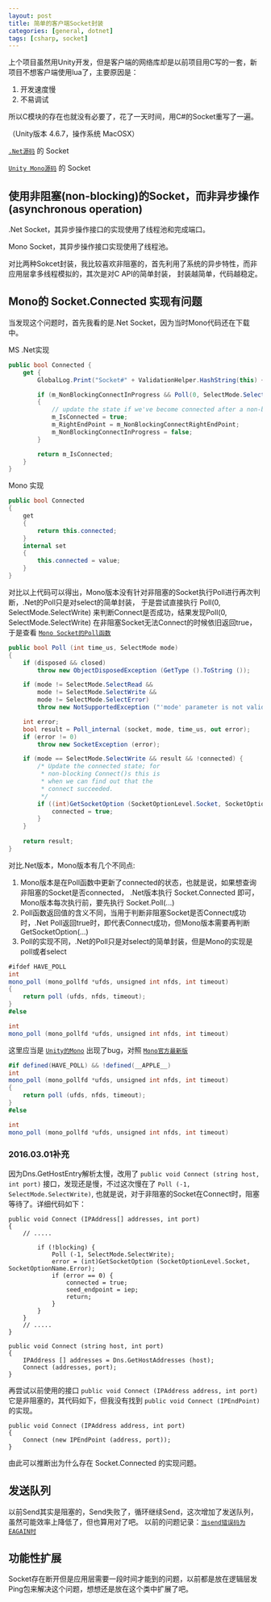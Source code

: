 ```yaml
---
layout: post
title: 简单的客户端Socket封装
categories: [general, dotnet]
tags: [csharp, socket]
---
```


上个项目虽然用Unity开发，但是客户端的网络库却是以前项目用C写的一套，新项目不想客户端使用lua了，主要原因是：

1. 开发速度慢
1. 不易调试

所以C模块的存在也就没有必要了，花了一天时间，用C#的Socket重写了一遍。

（Unity版本 4.6.7，操作系统 MacOSX）

[`.Net源码`] 的 Socket

[`Unity Mono源码`]  的 Socket

## 使用非阻塞(non-blocking)的Socket，而非异步操作(asynchronous operation) ##

.Net Socket，其异步操作接口的实现使用了线程池和完成端口。

Mono Socket，其异步操作接口实现使用了线程池。

对比两种Sokcet封装，我比较喜欢非阻塞的，首先利用了系统的异步特性，而非应用层拿多线程模拟的，其次是对C API的简单封装，
封装越简单，代码越稳定。

## Mono的 Socket.Connected 实现有问题 ##

当发现这个问题时，首先我看的是.Net Socket，因为当时Mono代码还在下载中。

MS .Net实现
    
```C#
public bool Connected {
    get {
        GlobalLog.Print("Socket#" + ValidationHelper.HashString(this) + "::Connected() m_IsConnected:"+m_IsConnected);

        if (m_NonBlockingConnectInProgress && Poll(0, SelectMode.SelectWrite))
        {
            // update the state if we've become connected after a non-blocking connect
            m_IsConnected = true;
            m_RightEndPoint = m_NonBlockingConnectRightEndPoint;
            m_NonBlockingConnectInProgress = false;
        }

        return m_IsConnected;
    }
}
```

Mono 实现

```C#
public bool Connected
{
	get
	{
		return this.connected;
	}
	internal set
	{
		this.connected = value;
	}
}
```

对比以上代码可以得出，Mono版本没有针对非阻塞的Socket执行Poll进行再次判断，.Net的Poll只是对select的简单封装，
于是尝试直接执行 Poll(0, SelectMode.SelectWrite) 来判断Connect是否成功，结果发现Poll(0, SelectMode.SelectWrite)
在非阻塞Socket无法Connect的时候依旧返回true， 于是查看
[`Mono Socket的Poll函数`](https://github.com/Unity-Technologies/mono/blob/unity-staging/mcs/class/System/System.Net.Sockets/Socket.cs)

```C#
public bool Poll (int time_us, SelectMode mode)
{
	if (disposed && closed)
		throw new ObjectDisposedException (GetType ().ToString ());

	if (mode != SelectMode.SelectRead &&
	    mode != SelectMode.SelectWrite &&
	    mode != SelectMode.SelectError)
		throw new NotSupportedException ("'mode' parameter is not valid.");

	int error;
	bool result = Poll_internal (socket, mode, time_us, out error);
	if (error != 0)
		throw new SocketException (error);

	if (mode == SelectMode.SelectWrite && result && !connected) {
		/* Update the connected state; for
		 * non-blocking Connect()s this is
		 * when we can find out that the
		 * connect succeeded.
		 */
		if ((int)GetSocketOption (SocketOptionLevel.Socket, SocketOptionName.Error) == 0) {
			connected = true;
		}
	}
	
	return result;
}
```

对比.Net版本，Mono版本有几个不同点:

1. Mono版本是在Poll函数中更新了connected的状态，也就是说，如果想查询非阻塞的Socket是否connected，
.Net版本执行 Socket.Connected 即可，Mono版本每次执行前，要先执行 Socket.Poll(...)
1. Poll函数返回值的含义不同，当用于判断非阻塞Socket是否Connect成功时，.Net Poll返回true时，即代表Connect成功，但Mono版本需要再判断GetSocketOption(...)
1. Poll的实现不同，.Net的Poll只是对select的简单封装，但是Mono的实现是poll或者select

```C#
#ifdef HAVE_POLL
int
mono_poll (mono_pollfd *ufds, unsigned int nfds, int timeout)
{
	return poll (ufds, nfds, timeout);
}
#else

int
mono_poll (mono_pollfd *ufds, unsigned int nfds, int timeout) 
```

这里应当是 [`Unity的Mono`](https://github.com/Unity-Technologies/mono/blob/unity-4.6-staging/mono/utils/mono-poll.c) 出现了bug，对照 [`Mono官方最新版`](https://github.com/mono/mono/blob/88d2b9da2a87b4e5c82abaea4e5110188d49601d/mono/utils/mono-poll.c)

```C#
#if defined(HAVE_POLL) && !defined(__APPLE__)
int
mono_poll (mono_pollfd *ufds, unsigned int nfds, int timeout)
{
	return poll (ufds, nfds, timeout);
}
#else

int
mono_poll (mono_pollfd *ufds, unsigned int nfds, int timeout)
```


### 2016.03.01补充 ###
因为Dns.GetHostEntry解析太慢，改用了 `public void Connect (string host, int port)` 接口，发现还是慢，不过这次慢在了 `Poll (-1, SelectMode.SelectWrite)`, 也就是说，对于非阻塞的Socket在Connect时，阻塞等待了。详细代码如下：

	public void Connect (IPAddress[] addresses, int port)
	{
		// .....
			
			if (!blocking) {
				Poll (-1, SelectMode.SelectWrite);
				error = (int)GetSocketOption (SocketOptionLevel.Socket, SocketOptionName.Error);
				if (error == 0) {
					connected = true;
					seed_endpoint = iep;
					return;
				}
			}
		}
		// .....
	}

	public void Connect (string host, int port)
	{
		IPAddress [] addresses = Dns.GetHostAddresses (host);
		Connect (addresses, port);
	}


再尝试以前使用的接口 `public void Connect (IPAddress address, int port)` 它是非阻塞的，其代码如下，但我没有找到 `public void Connect (IPEndPoint)` 的实现。

	public void Connect (IPAddress address, int port)
	{
		Connect (new IPEndPoint (address, port));
	}

由此可以推断出为什么存在 Socket.Connected 的实现问题。


## 发送队列 ##
以前Send其实是阻塞的，Send失败了，循环继续Send，这次增加了发送队列，虽然可能效率上降低了，但也算用对了吧。
以前的问题记录：[`当send错误码为EAGAIN时`]

## 功能性扩展 ##
Socket存在断开但是应用层需要一段时间才能到的问题，以前都是放在逻辑层发Ping包来解决这个问题，想想还是放在这个类中扩展了吧。

[`.Net源码`]: http://referencesource.microsoft.com
[`Unity Mono源码`]: https://github.com/Unity-Technologies/mono
[`当send错误码为EAGAIN时`]: ../epoll_socket/

